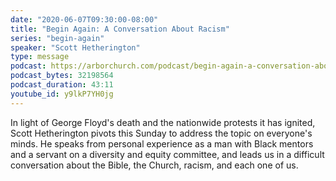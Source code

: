 ```yaml
---
date: "2020-06-07T09:30:00-08:00"
title: "Begin Again: A Conversation About Racism"
series: "begin-again"
speaker: "Scott Hetherington"
type: message
podcast: https://arborchurch.com/podcast/begin-again-a-conversation-about-racism.m4a
podcast_bytes: 32198564
podcast_duration: 43:11
youtube_id: y9lkP7YH0jg
---
```


In light of George Floyd's death and the nationwide protests it has ignited, Scott Hetherington pivots this Sunday to address the topic on everyone's minds. He speaks from personal experience as a man with Black mentors and a servant on a diversity and equity committee, and leads us in a difficult conversation about the Bible, the Church, racism, and each one of us.
